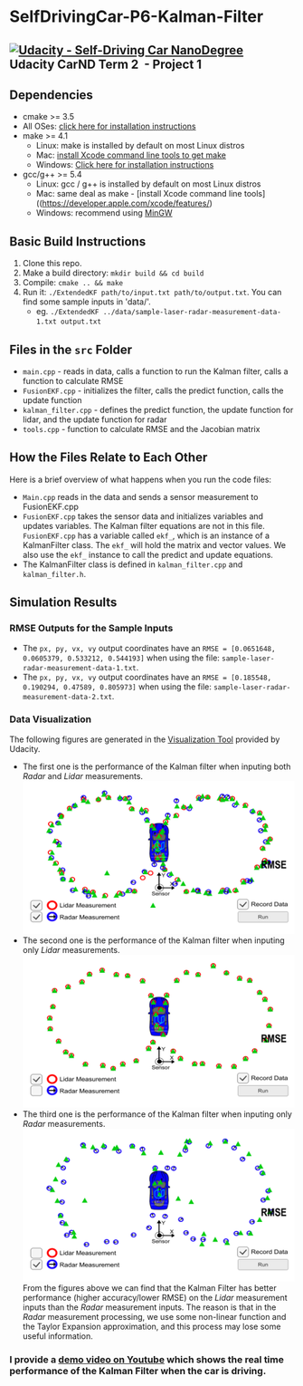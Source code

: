 # SelfDrivingCar-P6-Kalman-Filter
[![Udacity - Self-Driving Car NanoDegree](https://s3.amazonaws.com/udacity-sdc/github/shield-carnd.svg)](http://www.udacity.com/drive)  
Udacity CarND Term 2  - Project 1 
---

## Dependencies

* cmake >= 3.5
 * All OSes: [click here for installation instructions](https://cmake.org/install/)
* make >= 4.1
  * Linux: make is installed by default on most Linux distros
  * Mac: [install Xcode command line tools to get make](https://developer.apple.com/xcode/features/)
  * Windows: [Click here for installation instructions](http://gnuwin32.sourceforge.net/packages/make.htm)
* gcc/g++ >= 5.4
  * Linux: gcc / g++ is installed by default on most Linux distros
  * Mac: same deal as make - [install Xcode command line tools]((https://developer.apple.com/xcode/features/)
  * Windows: recommend using [MinGW](http://www.mingw.org/)

## Basic Build Instructions

1. Clone this repo.
2. Make a build directory: `mkdir build && cd build`
3. Compile: `cmake .. && make`
4. Run it: `./ExtendedKF path/to/input.txt path/to/output.txt`. You can find
   some sample inputs in 'data/'.
    - eg. `./ExtendedKF ../data/sample-laser-radar-measurement-data-1.txt output.txt`

## Files in the `src` Folder

* `main.cpp` - reads in data, calls a function to run the Kalman filter, calls a function to calculate RMSE
* `FusionEKF.cpp` - initializes the filter, calls the predict function, calls the update function
* `kalman_filter.cpp` - defines the predict function, the update function for lidar, and the update function for radar
* `tools.cpp` - function to calculate RMSE and the Jacobian matrix

## How the Files Relate to Each Other
Here is a brief overview of what happens when you run the code files:

* `Main.cpp` reads in the data and sends a sensor measurement to FusionEKF.cpp
* `FusionEKF.cpp` takes the sensor data and initializes variables and updates variables. The Kalman filter equations are not in this file. `FusionEKF.cpp` has a variable called `ekf_`, which is an instance of a KalmanFilter class. The `ekf_` will hold the matrix and vector values. We also use the `ekf_` instance to call the predict and update equations.
* The KalmanFilter class is defined in `kalman_filter.cpp` and `kalman_filter.h`.

## Simulation Results

### RMSE Outputs for the Sample Inputs
* The `px, py, vx, vy` output coordinates have an `RMSE = [0.0651648, 0.0605379, 0.533212, 0.544193]` when using the file: `sample-laser-radar-measurement-data-1.txt`.  
* The `px, py, vx, vy` output coordinates have an `RMSE = [0.185548, 0.190294, 0.47589, 0.805973]` when using the file: `sample-laser-radar-measurement-data-2.txt`.  

### Data Visualization 
The following figures are generated in the [Visualization Tool](https://d17h27t6h515a5.cloudfront.net/topher/2017/March/58d07064_kalman-tracker-mac.app/kalman-tracker-mac.app.zip) provided by Udacity. 
* The first one is the performance of the Kalman filter when inputing both *Radar* and *Lidar* measurements. 
![img](figs/fusion.png)  
* The second one is the performance of the Kalman filter when inputing only *Lidar* measurements.
![img](figs/lidar.png)  
* The third one is the performance of the Kalman filter when inputing only *Radar* measurements.
![img](figs/radar.png)  
From the figures above we can find that the Kalman Filter has better performance (higher accuracy/lower RMSE) on the *Lidar* measurement inputs than the *Radar* measurement inputs. The reason is that in the *Radar* measurement processing, we use some non-linear function and the Taylor Expansion approximation, and this process may lose some useful information. 

### I provide a [demo video on Youtube](https://youtu.be/CEDF6f-11Gg) which shows the real time performance of the Kalman Filter when the car is driving.  
